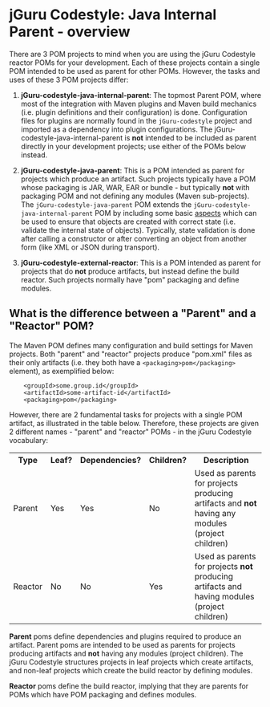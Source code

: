 # jGuru Codestyle: Java Internal Parent - overview

There are 3 POM projects to mind when you are using the jGuru Codestyle reactor POMs for your development. 
Each of these projects contain a single POM intended to be used as parent for other POMs. 
However, the tasks and uses of these 3 POM projects differ:

1. **jGuru-codestyle-java-internal-parent**: The topmost Parent POM, where most of the integration with 
   Maven plugins and Maven build mechanics (i.e. plugin definitions and their configuration) is done. 
   Configuration files for plugins are normally found in the `jGuru-codestyle` project and imported as a dependency 
   into plugin configurations. The jGuru-codestyle-java-internal-parent is **not** intended to be included as
   parent directly in your development projects; use either of the POMs below instead.   

2. **jGuru-codestyle-java-parent**: This is a POM intended as parent for projects
   which produce an artifact. Such projects typically have a POM whose packaging is JAR, WAR, EAR
   or bundle - but typically **not** with packaging POM and not defining any modules (Maven sub-projects).
   The `jGuru-codestyle-java-parent` POM extends the `jGuru-codestyle-java-internal-parent` POM by including 
   some basic [aspects](http://en.wikipedia.org/wiki/Aspect-oriented_programming) which can be
   used to ensure that objects are created with correct state (i.e. validate the internal state
   of objects). Typically, state validation is done after calling a constructor or after converting
   an object from another form (like XML or JSON during transport).

3. **jGuru-codestyle-external-reactor**: This is a POM intended as parent for projects that do
   **not** produce artifacts, but instead define the build reactor. Such projects normally have
   "pom" packaging and define modules.

## What is the difference between a "Parent" and a "Reactor" POM?

The Maven POM defines many configuration and build settings for Maven projects.
Both "parent" and "reactor" projects produce "pom.xml" files as their only artifacts (i.e. they
both have a `<packaging>pom</packaging>` element), as exemplified below: 

        <groupId>some.group.id</groupId>
        <artifactId>some-artifact-id</artifactId>
        <packaging>pom</packaging>
 
However, there are 2 fundamental tasks for projects with a single POM artifact, as illustrated in the table below. 
Therefore, these projects are given 2 different names - "parent" and "reactor" POMs - in the jGuru Codestyle vocabulary:

<table>
    <tr>
        <th>Type</th>
        <th>Leaf?</th>
        <th>Dependencies?</th>
        <th>Children?</th>
        <th>Description</th>
    </tr>
    <tr>
        <td>Parent</td>
        <td>Yes</td>
        <td>Yes</td>
        <td>No</td>
        <td>Used as parents for projects producing artifacts and <b>not</b> having any modules (project children)</td>
    </tr>
    <tr>
        <td>Reactor</td>
        <td>No</td>
        <td>No</td>
        <td>Yes</td>
        <td>Used as parents for projects <b>not</b> producing artifacts and having modules (project children)</td>
    </tr>
</table>

**Parent** poms define dependencies and plugins required to produce an artifact.
Parent poms are intended to be used as parents for projects producing artifacts and **not** having
any modules (project children). The jGuru Codestyle structures projects in leaf projects
which create artifacts, and non-leaf projects which create the build reactor by defining modules.

**Reactor** poms define the build reactor, implying that they are parents for POMs which have
POM packaging and defines modules.